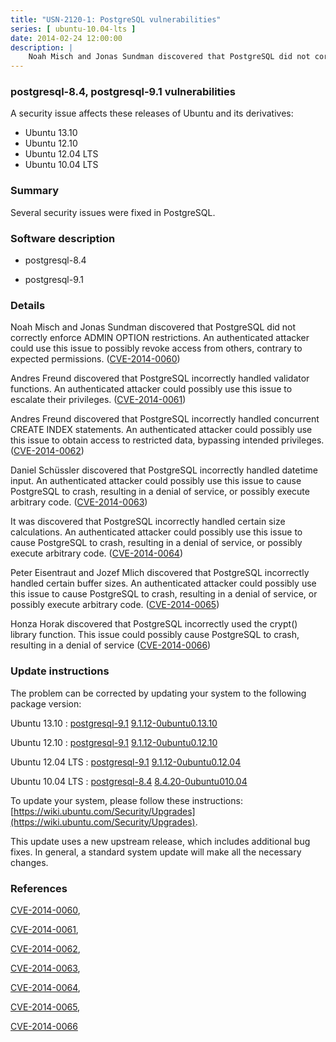 ```yaml
---
title: "USN-2120-1: PostgreSQL vulnerabilities"
series: [ ubuntu-10.04-lts ]
date: 2014-02-24 12:00:00
description: |
    Noah Misch and Jonas Sundman discovered that PostgreSQL did not correctly enforce ADMIN OPTION restrictions. An authenticated attacker could use this issue to possibly revoke access from others, contrary to expected permissions. ([CVE-2014-0060](http://people.ubuntu.com/~ubuntu-security/cve/CVE-2014-0060))
--- 
```

 
### postgresql-8.4, postgresql-9.1 vulnerabilities

A security issue affects these releases of Ubuntu and its derivatives:

* Ubuntu 13.10
* Ubuntu 12.10
* Ubuntu 12.04 LTS
* Ubuntu 10.04 LTS

### Summary

Several security issues were fixed in PostgreSQL. 

### Software description

* postgresql-8.4 

* postgresql-9.1 

### Details

Noah Misch and Jonas Sundman discovered that PostgreSQL did not correctly enforce ADMIN OPTION restrictions. An authenticated attacker could use this issue to possibly revoke access from others, contrary to expected permissions. ([CVE-2014-0060](http://people.ubuntu.com/~ubuntu-security/cve/CVE-2014-0060))

Andres Freund discovered that PostgreSQL incorrectly handled validator functions. An authenticated attacker could possibly use this issue to escalate their privileges. ([CVE-2014-0061](http://people.ubuntu.com/~ubuntu-security/cve/CVE-2014-0061))

Andres Freund discovered that PostgreSQL incorrectly handled concurrent CREATE INDEX statements. An authenticated attacker could possibly use this issue to obtain access to restricted data, bypassing intended privileges. ([CVE-2014-0062](http://people.ubuntu.com/~ubuntu-security/cve/CVE-2014-0062))

Daniel Schüssler discovered that PostgreSQL incorrectly handled datetime input. An authenticated attacker could possibly use this issue to cause PostgreSQL to crash, resulting in a denial of service, or possibly execute arbitrary code. ([CVE-2014-0063](http://people.ubuntu.com/~ubuntu-security/cve/CVE-2014-0063))

It was discovered that PostgreSQL incorrectly handled certain size calculations. An authenticated attacker could possibly use this issue to cause PostgreSQL to crash, resulting in a denial of service, or possibly execute arbitrary code. ([CVE-2014-0064](http://people.ubuntu.com/~ubuntu-security/cve/CVE-2014-0064))

Peter Eisentraut and Jozef Mlich discovered that PostgreSQL incorrectly handled certain buffer sizes. An authenticated attacker could possibly use this issue to cause PostgreSQL to crash, resulting in a denial of service, or possibly execute arbitrary code. ([CVE-2014-0065](http://people.ubuntu.com/~ubuntu-security/cve/CVE-2014-0065))

Honza Horak discovered that PostgreSQL incorrectly used the crypt() library function. This issue could possibly cause PostgreSQL to crash, resulting in a denial of service ([CVE-2014-0066](http://people.ubuntu.com/~ubuntu-security/cve/CVE-2014-0066)) 

### Update instructions

The problem can be corrected by updating your system to the following package version:

Ubuntu 13.10
 : [postgresql-9.1](https://launchpad.net/ubuntu/+source/postgresql-9.1) <span> [9.1.12-0ubuntu0.13.10](https://launchpad.net/ubuntu/+source/postgresql-9.1/9.1.12-0ubuntu0.13.10) </span> 

Ubuntu 12.10
 : [postgresql-9.1](https://launchpad.net/ubuntu/+source/postgresql-9.1) <span> [9.1.12-0ubuntu0.12.10](https://launchpad.net/ubuntu/+source/postgresql-9.1/9.1.12-0ubuntu0.12.10) </span> 

Ubuntu 12.04 LTS
 : [postgresql-9.1](https://launchpad.net/ubuntu/+source/postgresql-9.1) <span> [9.1.12-0ubuntu0.12.04](https://launchpad.net/ubuntu/+source/postgresql-9.1/9.1.12-0ubuntu0.12.04) </span> 

Ubuntu 10.04 LTS
 : [postgresql-8.4](https://launchpad.net/ubuntu/+source/postgresql-8.4) <span> [8.4.20-0ubuntu010.04](https://launchpad.net/ubuntu/+source/postgresql-8.4/8.4.20-0ubuntu010.04) </span> 

To update your system, please follow these instructions: [https://wiki.ubuntu.com/Security/Upgrades](https://wiki.ubuntu.com/Security/Upgrades).

This update uses a new upstream release, which includes additional bug fixes. In general, a standard system update will make all the necessary changes. 

### References

 [CVE-2014-0060](http://people.ubuntu.com/~ubuntu-security/cve/CVE-2014-0060), 

 [CVE-2014-0061](http://people.ubuntu.com/~ubuntu-security/cve/CVE-2014-0061), 

 [CVE-2014-0062](http://people.ubuntu.com/~ubuntu-security/cve/CVE-2014-0062), 

 [CVE-2014-0063](http://people.ubuntu.com/~ubuntu-security/cve/CVE-2014-0063), 

 [CVE-2014-0064](http://people.ubuntu.com/~ubuntu-security/cve/CVE-2014-0064), 

 [CVE-2014-0065](http://people.ubuntu.com/~ubuntu-security/cve/CVE-2014-0065), 

 [CVE-2014-0066](http://people.ubuntu.com/~ubuntu-security/cve/CVE-2014-0066)
 
